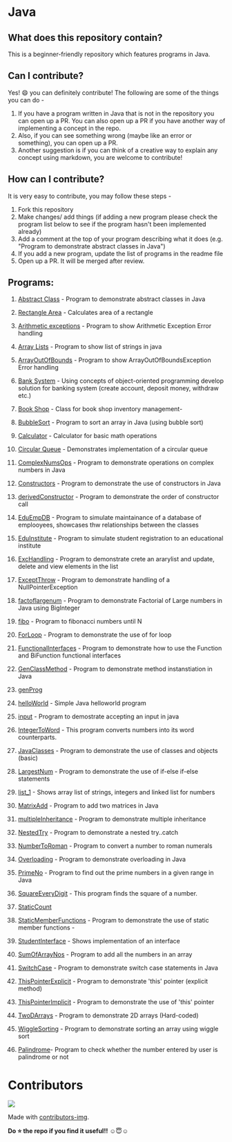# Java
## What does this repository contain?
This is a beginner-friendly repository which features programs in Java.

## Can I contribute?
Yes! :smile: you can definitely contribute!
The following are some of the things you can do - 
1. If you have a program written in Java that is not in the repository you can open up a PR. You can also open up a PR if you have another way of implementing a concept in the repo.
2. Also, if you can see something wrong (maybe like an error or something), you can open up a PR.
3. Another suggestion is if you can think of a creative way to explain any concept using markdown, you are welcome to contribute!

## How can I contribute?
It is very easy to contribute, you may follow these steps - 
1. Fork this repository
2. Make changes/ add things (if adding a new program please check the program list below to see if the program hasn't been implemented already)
3. Add a comment at the top of your program describing what it does (e.g. "Program to demonstrate abstract classes in Java")
4. If you add a new program, update the list of programs in the readme file
5. Open up a PR. It will be merged after review.

## Programs:
1. [Abstract Class](https://github.com/PrajaktaSathe/Java/blob/main/Programs/abstractClass.java) - Program to demonstrate abstract classes in Java
2. [Rectangle Area](https://github.com/PrajaktaSathe/Java/blob/main/Programs/areaRect.java) - Calculates area of a rectangle
3. [Arithmetic exceptions](https://github.com/PrajaktaSathe/Java/blob/main/Programs/arithExceptions.java) - Program to show Arithmetic Exception Error handling
4. [Array Lists](https://github.com/PrajaktaSathe/Java/blob/main/Programs/arrayLists.java) - Program to show list of strings in java
5. [ArrayOutOfBounds](https://github.com/PrajaktaSathe/Java/blob/main/Programs/arrayOutOfBounds.java) - Program to show ArrayOutOfBoundsException Error handling
6. [Bank System](https://github.com/PrajaktaSathe/Java/blob/main/Programs/bankSystem.java) - Using concepts of object-oriented programming develop solution for banking system (create account, deposit money, withdraw etc.)
7. [Book Shop](https://github.com/PrajaktaSathe/Java/blob/main/Programs/bookShop.java) - Class for book shop inventory management-
8. [BubbleSort]((https://github.com/PrajaktaSathe/Java/blob/main/Programs/BubbleSort.java)) - Program to sort an array in Java (using bubble sort)
9. [Calculator](https://github.com/PrajaktaSathe/Java/blob/main/Programs/Calculator.java) - Calculator for basic math operations
10. [Circular Queue](https://github.com/PrajaktaSathe/Java/blob/main/Programs/Circular_Queue.java) - Demonstrates implementation of a circular queue 

11. [ComplexNumsOps](https://github.com/PrajaktaSathe/Java/blob/main/Programs/ComplexNumsOps.java) - Program to demonstrate operations on complex numbers in Java
12. [Constructors](https://github.com/PrajaktaSathe/Java/blob/main/Programs/constructors.java) - Program to demonstrate the use of constructors in Java
13. [derivedConstructor](https://github.com/PrajaktaSathe/Java/blob/main/Programs/derivedConstructor.java) - Program to demonstrate the order of constructor call
14. [EduEmpDB](https://github.com/PrajaktaSathe/Java/blob/main/Programs/eduEmpDB.java) - Program to simulate maintainance of a database of emplooyees, showcases thw relationships between the classes
15. [EduInstitute](https://github.com/PrajaktaSathe/Java/blob/main/Programs/eduInstitute.java) - Program to simulate student registration to an educational institute
16. [ExcHandling](https://github.com/PrajaktaSathe/Java/blob/main/Programs/excHandling.java) - Program to demonstrate crete an ararylist and update, delete and view elements in the list
17. [ExceptThrow](https://github.com/PrajaktaSathe/Java/blob/main/Programs/excThrow.java) - Program to demonstrate handling of a NullPointerException
18. [factoflargenum](https://github.com/PrajaktaSathe/Java/blob/main/Programs/factoflargenum.java) - Program to demonstrate Factorial of Large numbers in Java using BigInteger
19. [fibo](https://github.com/PrajaktaSathe/Java/blob/main/Programs/fibo.java) - Program to fibonacci numbers until N
20. [ForLoop](https://github.com/PrajaktaSathe/Java/blob/main/Programs/ForLoop.java) - Program to demonstrate the use of for loop

21. [FunctionalInterfaces](https://github.com/PrajaktaSathe/Java/blob/main/Programs/FunctionalInterfaces.java) - Program to demonstrate how to use the Function and BiFunction functional interfaces
22. [GenClassMethod](https://github.com/PrajaktaSathe/Java/blob/main/Programs/GenClassMethod.java) - Program to demonstrate method instanstiation in Java 
23. [genProg](https://github.com/PrajaktaSathe/Java/blob/main/Programs/genProg.java)
24. [helloWorld](https://github.com/PrajaktaSathe/Java/blob/main/Programs/helloWorld.java) - Simple Java helloworld program 
25. [input](https://github.com/PrajaktaSathe/Java/blob/main/Programs/input.java) - Program to demostrate accepting an input in java
26. [IntegerToWord](https://github.com/PrajaktaSathe/Java/blob/main/Programs/IntegerToWord.java) - This program converts numbers into its word counterparts.
27. [JavaClasses](https://github.com/PrajaktaSathe/Java/blob/main/Programs/JavaClasses.java) - Program to demonstrate the use of classes and objects (basic)
28. [LargestNum](https://github.com/PrajaktaSathe/Java/blob/main/Programs/largestNum.java) - Program to demonstrate the use of if-else if-else statements
29. [list_1](https://github.com/PrajaktaSathe/Java/blob/main/Programs/list_1.java) - Shows array list of strings, integers and linked list for numbers
30. [MatrixAdd](https://github.com/PrajaktaSathe/Java/blob/main/Programs/MatrixAdd.java) - Program to add two matrices in Java

31. [multipleInheritance](https://github.com/PrajaktaSathe/Java/blob/main/Programs/MultipleInheritance.java) - Program to demonstrate multiple inheritance
32. [NestedTry](https://github.com/PrajaktaSathe/Java/blob/main/Programs/GenClassMethod.java) - Program to demonstrate a nested try..catch 
33. [NumberToRoman](https://github.com/PrajaktaSathe/Java/blob/main/Programs/NumberToRoman.java) - Program to convert a number to roman numerals
34. [Overloading](https://github.com/PrajaktaSathe/Java/blob/main/Programs/overloading.java) - Program to demonstrate overloading in Java 
35. [PrimeNo](https://github.com/PrajaktaSathe/Java/blob/main/Programs/primeNumbers.java) - Program to find out the prime numbers in a given range in Java
36. [SquareEveryDigit](https://github.com/PrajaktaSathe/Java/blob/main/Programs/SquareEveryDigit.java) - This program finds the square of a number.
37. [StaticCount](https://github.com/PrajaktaSathe/Java/blob/main/Programs/StaticCount.java)
38. [StaticMemberFunctions](https://github.com/PrajaktaSathe/Java/blob/main/Programs/StaticMemberFunctions.java) - Program to demonstrate the use of static member functions -
39. [StudentInterface](https://github.com/PrajaktaSathe/Java/blob/main/Programs/StudentInterface.java) - Shows implementation of an interface
40. [SumOfArrayNos](https://github.com/PrajaktaSathe/Java/blob/main/Programs/SumOfArrayNos.java) - Program to add all the numbers in an array

41. [SwitchCase](https://github.com/PrajaktaSathe/Java/blob/main/Programs/SwitchCase.java) - Program to demonstrate switch case statements in Java
42. [ThisPointerExplicit](https://github.com/PrajaktaSathe/Java/blob/main/Programs/ThisPointerExplicit.java) - Program to demonstrate 'this' pointer (explicit method)  
43. [ThisPointerImplicit](https://github.com/PrajaktaSathe/Java/blob/main/Programs/ThisPointerImplicit.java) - Program to demonstrate the use of 'this' pointer
44. [TwoDArrays](https://github.com/PrajaktaSathe/Java/blob/main/Programs/TwoDArrays.java) - Program to demonstrate 2D arrays (Hard-coded)
45. [WiggleSorting](https://github.com/PrajaktaSathe/Java/blob/main/Programs/WiggleSorting.java) - Program to demonstrate sorting an array using wiggle sort
46. [Palindrome](https://github.com/PrajaktaSathe/Java/blob/main/Programs/Palindrome.java)- Program to check whether the number entered by user is palindrome or not


# Contributors

<a href="https://github.com/PrajaktaSathe/Java/graphs/contributors">
  <img src="https://contrib.rocks/image?repo=PrajaktaSathe/Java" />
</a>

Made with [contributors-img](https://contrib.rocks).

**Do ⭐ the repo if you find it useful!!** ☺😇☺ 


